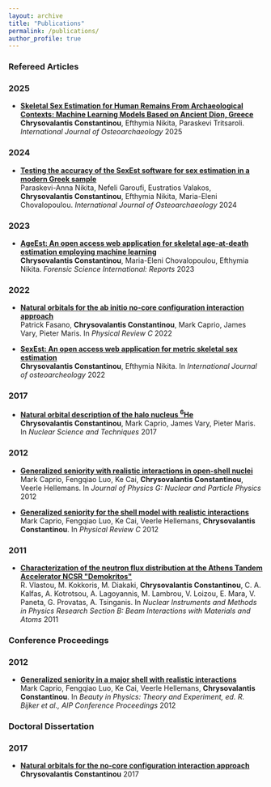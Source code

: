 ```yaml
---
layout: archive
title: "Publications"
permalink: /publications/
author_profile: true
---
```



### Refereed Articles


### 2025

- **[Skeletal Sex Estimation for Human Remains From Archaeological Contexts: Machine Learning Models Based on Ancient Dion, Greece](https://doi.org/10.1002/oa.70014)** \
**Chrysovalantis Constantinou**,  Efthymia Nikita,  Paraskevi Tritsaroli. _International Journal of Osteoarchaeology_ 2025


### 2024

- **[Testing the accuracy of the SexEst software for sex estimation in a modern Greek sample](https://doi.org/10.1002/oa.3283)** \
Paraskevi-Anna Nikita, Nefeli Garoufi, Eustratios Valakos, **Chrysovalantis Constantinou**, Efthymia Nikita, Maria-Eleni Chovalopoulou. _International Journal of Osteoarchaeology_ 2024

### 2023

- **[AgeEst: An open access web application for skeletal age-at-death estimation employing machine learning](https://doi.org/10.1016/j.fsir.2023.100317)** \
**Chrysovalantis Constantinou**, Maria-Eleni Chovalopoulou, Efthymia Nikita. _Forensic Science International: Reports_ 2023

### 2022

- **[Natural orbitals for the ab initio no-core configuration interaction approach](https://journals.aps.org/prc/abstract/10.1103/PhysRevC.105.054301)** \
Patrick Fasano, **Chrysovalantis Constantinou**, Mark Caprio, James Vary, Pieter Maris. In _Physical Review C_ 2022

- **[SexEst: An open access web application for metric skeletal sex estimation](https://doi.org/10.1002/oa.3109)** \
**Chrysovalantis Constantinou**, Efthymia Nikita. In _International Journal of osteoarcheology_ 2022

### 2017

- **[Natural orbital description of the halo nucleus <sup>6</sup>He](https://link.springer.com/article/10.1007/s41365-017-0332-6)** \
**Chrysovalantis Constantinou**, Mark Caprio, James Vary, Pieter Maris. In _Nuclear Science and Techniques_ 2017

### 2012

- **[Generalized seniority with realistic interactions in open-shell nuclei](https://iopscience.iop.org/article/10.1088/0954-3899/39/10/105108/meta)** \
Mark Caprio, Fengqiao Luo, Ke Cai, **Chrysovalantis Constantinou**, Veerle Hellemans. In _Journal of Physics G: Nuclear and Particle Physics_ 2012

- **[Generalized seniority for the shell model with realistic interactions](https://journals.aps.org/prc/abstract/10.1103/PhysRevC.85.034324)** \
Mark Caprio, Fengqiao Luo, Ke Cai, Veerle Hellemans, **Chrysovalantis Constantinou**. In _Physical Review C_ 2012


### 2011

- **[Characterization of the neutron flux distribution at the Athens Tandem Accelerator NCSR "Demokritos"](https://doi.org/10.1016/j.nimb.2011.04.015)** \
R. Vlastou, M. Kokkoris, M. Diakaki, **Chrysovalantis Constantinou**, C. A. Kalfas, A. Kotrotsou, A. Lagoyannis, M. Lambrou, V. Loizou, E. Mara, V. Paneta, G. Provatas, A. Tsinganis. In _Nuclear Instruments and Methods in Physics Research Section B: Beam Interactions with Materials and Atoms_ 2011

### Conference Proceedings

### 2012

- **[Generalized seniority in a major shell with realistic interactions](https://doi.org/10.1063/1.4759401)** \
Mark Caprio, Fengqiao Luo, Ke Cai, Veerle Hellemans, **Chrysovalantis Constantinou**. In _Beauty in Physics: Theory and Experiment, ed. R. Bijker et al., AIP Conference Proceedings_ 2012

### Doctoral Dissertation

### 2017

- **[Natural orbitals for the no-core configuration interaction approach](https://curate.nd.edu/show/ff365427x19)** \
**Chrysovalantis Constantinou** 2017



<!-- {% if author.googlescholar %}
  You can also find my articles on <u><a href="{{author.googlescholar}}">my Google Scholar profile</a>.</u>
{% endif %}

{% include base_path %}

{% for post in site.publications reversed %}
  {% include archive-single.html %}
{% endfor %} -->
